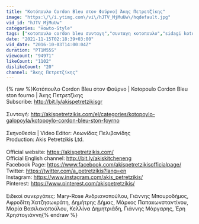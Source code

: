 ```yaml
---
title: "Κοτόπουλο Cordon Bleu στον Φούρνο| Άκης Πετρετζίκης"
image: "https:\/\/i.ytimg.com\/vi\/hJTV_MjMuUw\/hqdefault.jpg"
vid_id: "hJTV_MjMuUw"
categories: "Howto-Style"
tags: ["κοτοπουλο cordon bleu συνταγη","συνταγη κοτοπουλο","sidagi kotopoulo"]
date: "2021-11-15T02:18:39+03:00"
vid_date: "2016-10-03T14:00:04Z"
duration: "PT1M55S"
viewcount: "94971"
likeCount: "1102"
dislikeCount: "20"
channel: "Άκης Πετρετζίκης"
---
```

{% raw %}Κοτόπουλο Cordon Bleu στον Φούρνο | Kotopoulo Cordon Bleu ston fourno | Άκης Πετρετζίκης<br />Subscribe: <a rel="nofollow" target="blank" href="http://bit.ly/akispetretzikisgr">http://bit.ly/akispetretzikisgr</a><br /><br />Συνταγή: <a rel="nofollow" target="blank" href="http://akispetretzikis.com/el/categories/kotopoylo-galopoyla/kotopoylo-cordon-bleu-ston-foyrno">http://akispetretzikis.com/el/categories/kotopoylo-galopoyla/kotopoylo-cordon-bleu-ston-foyrno</a><br /><br />Σκηνοθεσία | Video Editor: Λεωνίδας Πελιβανίδης<br />Production: Akis Petretzikis Ltd.<br /><br />Official website: <a rel="nofollow" target="blank" href="https://akispetretzikis.com/">https://akispetretzikis.com/</a><br />Official English channel: <a rel="nofollow" target="blank" href="http://bit.ly/akiskitcheneng">http://bit.ly/akiskitcheneng</a><br />Facebook Page: <a rel="nofollow" target="blank" href="https://www.facebook.com/akispetretzikisofficialpage/">https://www.facebook.com/akispetretzikisofficialpage/</a><br />Twitter: <a rel="nofollow" target="blank" href="https://twitter.com/a_petretzikis?lang=en">https://twitter.com/a_petretzikis?lang=en</a><br />Instagram: <a rel="nofollow" target="blank" href="https://www.instagram.com/akis_petretzikis/">https://www.instagram.com/akis_petretzikis/</a><br />Pinterest: <a rel="nofollow" target="blank" href="https://www.pinterest.com/akispetretzikis/">https://www.pinterest.com/akispetretzikis/</a><br /><br />Ειδικοί συνεργάτες: Mary-Rose Ανδριανοπούλου, Γιάννης Μπουροδήμος, Αφροδίτη Χατζησωκράτη, Δημήτρης Δήμας, Μάρκος Παπακωνσταντίνου, Μαρία Βασιλακοπούλου, Κελλίνα Δημητριάδη, Γιάννης Μάργαρης, Έρη Χρηστογιάννη{% endraw %}
